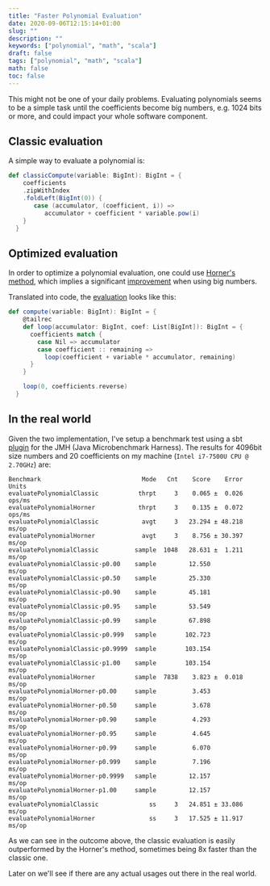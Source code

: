 ```yaml
---
title: "Faster Polynomial Evaluation"
date: 2020-09-06T12:15:14+01:00
slug: ""
description: ""
keywords: ["polynomial", "math", "scala"]
draft: false
tags: ["polynomial", "math", "scala"]
math: false
toc: false
---
```



This might not be one of your daily problems. Evaluating polynomials seems to be a simple task until the coefficients become big numbers, e.g. 1024 bits or more, and could impact your whole software component.

## Classic evaluation

A simple way to evaluate a polynomial is:

```scala
def classicCompute(variable: BigInt): BigInt = {
    coefficients
    .zipWithIndex
    .foldLeft(BigInt(0)) {
       case (accumulator, (coefficient, i)) => 
          accumulator + coefficient * variable.pow(i)
    }
  }
```

## Optimized evaluation

In order to optimize a polynomial evaluation, one could use [Horner's method](https://en.wikipedia.org/wiki/Horner%27s_method), which implies a significant [improvement](https://en.wikipedia.org/wiki/Horner%27s_method#Efficiency) when using big numbers.

Translated into code, the [evaluation](https://en.wikipedia.org/wiki/Horner%27s_method#Polynomial_evaluation_and_long_division) looks like this:

```scala
def compute(variable: BigInt): BigInt = {
    @tailrec
    def loop(accumulator: BigInt, coef: List[BigInt]): BigInt = {
      coefficients match {
        case Nil => accumulator
        case coefficient :: remaining =>
          loop(coefficient + variable * accumulator, remaining)
      }
    }

    loop(0, coefficients.reverse)
  }
```

## In the real world

Given the two implementation, I've setup a benchmark test using a sbt [plugin](https://github.com/ktoso/sbt-jmh) for the JMH (Java Microbenchmark Harness). 
The results for 4096bit size numbers and 20 coefficients on my machine (`Intel i7-7500U CPU @ 2.70GHz`) are:

```
Benchmark                            Mode   Cnt    Score    Error   Units
evaluatePolynomialClassic           thrpt     3    0.065 ±  0.026  ops/ms
evaluatePolynomialHorner            thrpt     3    0.135 ±  0.072  ops/ms
evaluatePolynomialClassic            avgt     3   23.294 ± 48.218   ms/op
evaluatePolynomialHorner             avgt     3    8.756 ± 30.397   ms/op
evaluatePolynomialClassic          sample  1048   28.631 ±  1.211   ms/op
evaluatePolynomialClassic·p0.00    sample         12.550            ms/op
evaluatePolynomialClassic·p0.50    sample         25.330            ms/op
evaluatePolynomialClassic·p0.90    sample         45.181            ms/op
evaluatePolynomialClassic·p0.95    sample         53.549            ms/op
evaluatePolynomialClassic·p0.99    sample         67.898            ms/op
evaluatePolynomialClassic·p0.999   sample        102.723            ms/op
evaluatePolynomialClassic·p0.9999  sample        103.154            ms/op
evaluatePolynomialClassic·p1.00    sample        103.154            ms/op
evaluatePolynomialHorner           sample  7838    3.823 ±  0.018   ms/op
evaluatePolynomialHorner·p0.00     sample          3.453            ms/op
evaluatePolynomialHorner·p0.50     sample          3.678            ms/op
evaluatePolynomialHorner·p0.90     sample          4.293            ms/op
evaluatePolynomialHorner·p0.95     sample          4.645            ms/op
evaluatePolynomialHorner·p0.99     sample          6.070            ms/op
evaluatePolynomialHorner·p0.999    sample          7.196            ms/op
evaluatePolynomialHorner·p0.9999   sample         12.157            ms/op
evaluatePolynomialHorner·p1.00     sample         12.157            ms/op
evaluatePolynomialClassic              ss     3   24.851 ± 33.086   ms/op
evaluatePolynomialHorner               ss     3   17.525 ± 11.917   ms/op
```

As we can see in the outcome above, the classic evaluation is easily outperformed by the Horner's method, sometimes being 8x faster than the classic one.

Later on we'll see if there are any actual usages out there in the real world.

